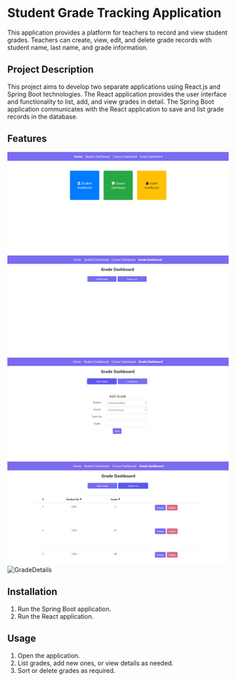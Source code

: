 # Student Grade Tracking Application

This application provides a platform for teachers to record and view student grades. Teachers can create, view, edit, and delete grade records with student name, last name, and grade information.

## Project Description

This project aims to develop two separate applications using React.js and Spring Boot technologies. The React application provides the user interface and functionality to list, add, and view grades in detail. The Spring Boot application communicates with the React application to save and list grade records in the database.

## Features
![Homepage](assests/Homepage.PNG)
![GradeDashboard](assests/GradeDashboard.PNG)
![AddGrade](assests/AddGrade.PNG)
![ListGrade](assests/ListGrade.PNG)
![GradeDetails](assests/GradeDetails.PNG)

## Installation

1. Run the Spring Boot application.
2. Run the React application.

## Usage

1. Open the application.
2. List grades, add new ones, or view details as needed.
3. Sort or delete grades as required.


